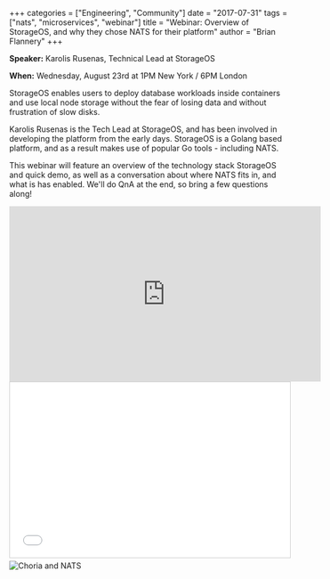 +++
categories = ["Engineering", "Community"]
date = "2017-07-31"
tags = ["nats", "microservices", "webinar"]
title = "Webinar: Overview of StorageOS, and why they chose NATS for their platform"
author = "Brian Flannery"
+++

**Speaker:** Karolis Rusenas, Technical Lead at StorageOS

**When:** Wednesday, August 23rd at 1PM New York / 6PM London

StorageOS enables users to deploy database workloads inside containers and use local node storage without the fear of losing data and without frustration of slow disks.

Karolis Rusenas is the Tech Lead at StorageOS, and has been involved in developing the platform from the early days. StorageOS is a Golang based platform, and as a result makes use of popular Go tools - including NATS.

This webinar will feature an overview of the technology stack StorageOS and quick demo, as well as a conversation about where NATS fits in, and what is has enabled. We'll do QnA at the end, so bring a few questions along!
        
   
   <iframe width="560" height="315" src="https://www.youtube.com/embed/ZFrqnyzWcro" frameborder="0" allowfullscreen></iframe>
   

   <iframe src="//www.slideshare.net/slideshow/embed_code/key/hXkGV9aoqG4Dfm" width="560" height="315" frameborder="0" marginwidth="0" marginheight="0" scrolling="no" style="border:1px solid #CCC; border-width:1px; margin-bottom:5px; max-width: 100%;" allowfullscreen> </iframe>
    

<img alt="Choria and NATS" src="/img/blog/webinar-storageos.png">

